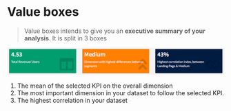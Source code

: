 # Value boxes

> Value boxes intends to give you an **executive summary of your analysis**. It is split in 3 boxes

![value_boxes](images/ValueBoxes-Pivot.png)

1. The mean of the selected KPI on the overall dimension
2. The most important dimension in your dataset to follow the selected KPI.
3. The highest correlation in your dataset
